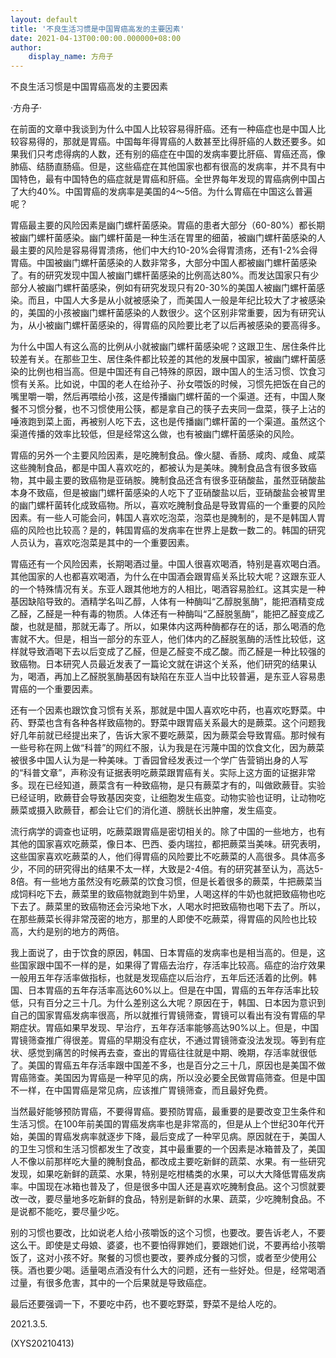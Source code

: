 ```yaml
---
layout: default
title: '不良生活习惯是中国胃癌高发的主要因素'
date: 2021-04-13T00:00:00.000000+08:00
author:
    display_name: 方舟子
---
```


不良生活习惯是中国胃癌高发的主要因素

·方舟子·

在前面的文章中我谈到为什么中国人比较容易得肝癌。还有一种癌症也是中国人比较容易得的，那就是胃癌。中国每年得胃癌的人数甚至比得肝癌的人数还要多。如果我们只考虑得病的人数，还有别的癌症在中国的发病率要比肝癌、胃癌还高，像肺癌、结肠直肠癌。但是，这些癌症在其他国家也都有很高的发病率，并不具有中国特色，最有中国特色的癌症就是胃癌和肝癌。全世界每年发现的胃癌病例中国占了大约40%。中国胃癌的发病率是美国的4～5倍。为什么胃癌在中国这么普遍呢？

胃癌最主要的风险因素是幽门螺杆菌感染。胃癌的患者大部分（60-80%）都长期被幽门螺杆菌感染。幽门螺杆菌是一种生活在胃里的细菌，被幽门螺杆菌感染的人最主要的风险是容易得胃溃疡，他们中大约10-20%会得胃溃疡，还有1-2%会得胃癌。中国被幽门螺杆菌感染的人数非常多，大部分中国人都被幽门螺杆菌感染了。有的研究发现中国人被幽门螺杆菌感染的比例高达80%。而发达国家只有少部分人被幽门螺杆菌感染，例如有研究发现只有20-30%的美国人被幽门螺杆菌感染。而且，中国人大多是从小就被感染了，而美国人一般是年纪比较大了才被感染的，美国的小孩被幽门螺杆菌感染的人数很少。这个区别非常重要，因为有研究认为，从小被幽门螺杆菌感染的，得胃癌的风险要比老了以后再被感染的要高得多。

为什么中国人有这么高的比例从小就被幽门螺杆菌感染呢？这跟卫生、居住条件比较差有关。在那些卫生、居住条件都比较差的其他的发展中国家，被幽门螺杆菌感染的比例也相当高。但是中国还有自己特殊的原因，跟中国人的生活习惯、饮食习惯有关系。比如说，中国的老人在给孙子、孙女喂饭的时候，习惯先把饭在自己的嘴里嚼一嚼，然后再喂给小孩，这是传播幽门螺杆菌的一个渠道。还有，中国人聚餐不习惯分餐，也不习惯使用公筷，都是拿自己的筷子去夹同一盘菜，筷子上沾的唾液跑到菜上面，再被别人吃下去，这也是传播幽门螺杆菌的一个渠道。虽然这个渠道传播的效率比较低，但是经常这么做，也有被幽门螺杆菌感染的风险。

胃癌的另外一个主要风险因素，是吃腌制食品。像火腿、香肠、咸肉、咸鱼、咸菜这些腌制食品，都是中国人喜欢吃的，都被认为是美味。腌制食品含有很多致癌物，其中最主要的致癌物是亚硝胺。腌制食品还含有很多亚硝酸盐，虽然亚硝酸盐本身不致癌，但是被幽门螺杆菌感染的人吃下了亚硝酸盐以后，亚硝酸盐会被胃里的幽门螺杆菌转化成致癌物。所以，喜欢吃腌制食品是导致胃癌的一个重要的风险因素。有一些人可能会问，韩国人喜欢吃泡菜，泡菜也是腌制的，是不是韩国人胃癌的风险也比较高？是的，韩国胃癌的发病率在世界上是数一数二的。韩国的研究人员认为，喜欢吃泡菜是其中的一个重要因素。

胃癌还有一个风险因素，长期喝酒过量。中国人很喜欢喝酒，特别是喜欢喝白酒。其他国家的人也都喜欢喝酒，为什么在中国酒会跟胃癌关系比较大呢？这跟东亚人的一个特殊情况有关。东亚人跟其他地方的人相比，喝酒容易脸红。这其实是一种基因缺陷导致的。酒精学名叫乙醇，人体有一种酶叫“乙醇脱氢酶”，能把酒精变成乙醛，乙醛是一种有毒的物质。人体还有一种酶叫“乙醛脱氢酶”，能把乙醛变成乙酸，也就是醋，那就无毒了。所以，如果体内这两种酶都存在的话，那么喝酒的危害就不大。但是，相当一部分的东亚人，他们体内的乙醛脱氢酶的活性比较低，这样就导致酒喝下去以后变成了乙醛，但是乙醛变不成乙酸。而乙醛是一种比较强的致癌物。日本研究人员最近发表了一篇论文就在讲这个关系，他们研究的结果认为，喝酒，再加上乙醛脱氢酶基因有缺陷在东亚人当中比较普遍，是东亚人容易患胃癌的一个重要因素。

还有一个因素也跟饮食习惯有关系，那就是中国人喜欢吃中药，也喜欢吃野菜。中药、野菜也含有各种各样致癌物的。野菜中跟胃癌关系最大的是蕨菜。这个问题我好几年前就已经提出来了，告诉大家不要吃蕨菜，因为蕨菜会导致胃癌。那时候有一些号称在网上做“科普”的网红不服，认为我是在污蔑中国的饮食文化，因为蕨菜被很多中国人认为是一种美味。丁香园曾经发表过一个学广告营销出身的人写的“科普文章”，声称没有证据表明吃蕨菜跟胃癌有关。实际上这方面的证据非常多。现在已经知道，蕨菜含有一种致癌物，是只有蕨菜才有的，叫做欧蕨苷。实验已经证明，欧蕨苷会导致基因突变，让细胞发生癌变。动物实验也证明，让动物吃蕨菜或摄入欧蕨苷，都会让它们的消化道、膀胱长出肿瘤，发生癌变。

流行病学的调查也证明，吃蕨菜跟胃癌是密切相关的。除了中国的一些地方，也有其他的国家喜欢吃蕨菜，像日本、巴西、委内瑞拉，都把蕨菜当美味。研究表明，这些国家喜欢吃蕨菜的人，他们得胃癌的风险要比不吃蕨菜的人高很多。具体高多少，不同的研究得出的结果不太一样，大致是2-4倍。有的研究甚至认为，高达5-8倍。有一些地方虽然没有吃蕨菜的饮食习惯，但是长着很多的蕨菜，牛把蕨菜当成饲料吃下去，蕨菜里的致癌物就跑到牛奶里，人喝这样的牛奶也就把致癌物也吃下去了。蕨菜里的致癌物还会污染地下水，人喝水时把致癌物也喝下去了。所以，在那些蕨菜长得非常茂密的地方，那里的人即使不吃蕨菜，得胃癌的风险也比较高，大约是别的地方的两倍。

我上面说了，由于饮食的原因，韩国、日本胃癌的发病率也是相当高的。但是，这些国家跟中国不一样的是，如果得了胃癌去治疗，存活率比较高。癌症的治疗效果一般用五年存活率做指标，也就是发现癌症以后治疗，五年后还活着的比例。韩国、日本胃癌的五年存活率高达60%以上。但是在中国，胃癌的五年存活率比较低，只有百分之三十几。为什么差别这么大呢？原因在于，韩国、日本因为意识到自己的国家胃癌发病率很高，所以就推行胃镜筛查，胃镜可以看出有没有胃癌的早期症状。胃癌如果早发现、早治疗，五年存活率能够高达90%以上。但是，中国胃镜筛查推广得很差。胃癌的早期没有症状，不通过胃镜筛查没法发现。等到有症状、感觉到痛苦的时候再去查，查出的胃癌往往就是中期、晚期，存活率就很低了。美国的胃癌五年存活率跟中国差不多，也是百分之三十几，原因也是美国不做胃癌筛查。美国因为胃癌是一种罕见的病，所以没必要全民做胃癌筛查。但是中国不一样，在中国胃癌是常见病，应该推广胃镜筛查，而且最好免费。

当然最好能够预防胃癌，不要得胃癌。要预防胃癌，最重要的是要改变卫生条件和生活习惯。在100年前美国的胃癌发病率也是非常高的，但是从上个世纪30年代开始，美国的胃癌发病率就逐步下降，最后变成了一种罕见病。原因就在于，美国人的卫生习惯和生活习惯都发生了改变，其中最重要的一个因素是冰箱普及了，美国人不像以前那样吃大量的腌制食品，都改成主要吃新鲜的蔬菜、水果。有一些研究发现，如果吃新鲜的蔬菜、水果，特别是吃柑橘类的水果，可以大大降低胃癌发病率。中国现在冰箱也普及了，但是很多中国人还是喜欢吃腌制食品。这个习惯就要改一改，要尽量地多吃新鲜的食品，特别是新鲜的水果、蔬菜，少吃腌制食品。不是说都不能吃，要尽量少吃。

别的习惯也要改，比如说老人给小孩嚼饭的这个习惯，也要改。要告诉老人，不要这么干。即使是丈母娘、婆婆，也不要怕得罪她们，要跟她们说，不要再给小孩嚼饭了，这对小孩不好。聚餐的习惯也要改，要养成分餐的习惯，或者至少使用公筷。酒也要少喝。适量喝点酒没有什么大的问题，还有一些好处。但是，经常喝酒过量，有很多危害，其中的一个后果就是导致癌症。

最后还要强调一下，不要吃中药，也不要吃野菜，野菜不是给人吃的。

2021.3.5.

(XYS20210413)

